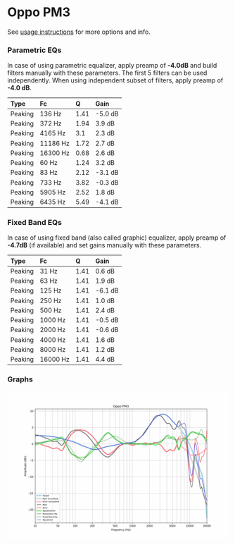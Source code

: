 # Oppo PM3
See [usage instructions](https://github.com/jaakkopasanen/AutoEq#usage) for more options and info.

### Parametric EQs
In case of using parametric equalizer, apply preamp of **-4.0dB** and build filters manually
with these parameters. The first 5 filters can be used independently.
When using independent subset of filters, apply preamp of **-4.0 dB**.

| Type    | Fc       |    Q | Gain    |
|:--------|:---------|:-----|:--------|
| Peaking | 136 Hz   | 1.41 | -5.0 dB |
| Peaking | 372 Hz   | 1.94 | 3.9 dB  |
| Peaking | 4165 Hz  | 3.1  | 2.3 dB  |
| Peaking | 11186 Hz | 1.72 | 2.7 dB  |
| Peaking | 16300 Hz | 0.68 | 2.6 dB  |
| Peaking | 60 Hz    | 1.24 | 3.2 dB  |
| Peaking | 83 Hz    | 2.12 | -3.1 dB |
| Peaking | 733 Hz   | 3.82 | -0.3 dB |
| Peaking | 5905 Hz  | 2.52 | 1.8 dB  |
| Peaking | 6435 Hz  | 5.49 | -4.1 dB |

### Fixed Band EQs
In case of using fixed band (also called graphic) equalizer, apply preamp of **-4.7dB**
(if available) and set gains manually with these parameters.

| Type    | Fc       |    Q | Gain    |
|:--------|:---------|:-----|:--------|
| Peaking | 31 Hz    | 1.41 | 0.6 dB  |
| Peaking | 63 Hz    | 1.41 | 1.9 dB  |
| Peaking | 125 Hz   | 1.41 | -6.1 dB |
| Peaking | 250 Hz   | 1.41 | 1.0 dB  |
| Peaking | 500 Hz   | 1.41 | 2.4 dB  |
| Peaking | 1000 Hz  | 1.41 | -0.5 dB |
| Peaking | 2000 Hz  | 1.41 | -0.6 dB |
| Peaking | 4000 Hz  | 1.41 | 1.6 dB  |
| Peaking | 8000 Hz  | 1.41 | 1.2 dB  |
| Peaking | 16000 Hz | 1.41 | 4.4 dB  |

### Graphs
![](./Oppo%20PM3.png)